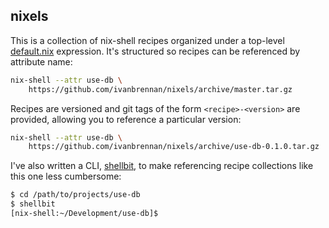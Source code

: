 ## nixels

This is a collection of nix-shell recipes organized under a top-level
[default.nix](default.nix) expression. It's structured so recipes can be
referenced by attribute name:
```sh
nix-shell --attr use-db \
    https://github.com/ivanbrennan/nixels/archive/master.tar.gz
```

Recipes are versioned and git tags of the form `<recipe>-<version>` are
provided, allowing you to reference a particular version:
```sh
nix-shell --attr use-db \
    https://github.com/ivanbrennan/nixels/archive/use-db-0.1.0.tar.gz
```

I've also written a CLI,
[shellbit](https://github.com/ivanbrennan/shellbit#shellbit), to make
referencing recipe collections like this one less cumbersome:
```sh
$ cd /path/to/projects/use-db
$ shellbit
[nix-shell:~/Development/use-db]$
```
